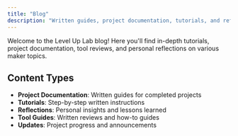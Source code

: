 ```yaml
---
title: "Blog"
description: "Written guides, project documentation, tutorials, and reflections on my maker journey"
---
```


Welcome to the Level Up Lab blog! Here you'll find in-depth tutorials, project documentation, tool reviews, and personal reflections on various maker topics.

## Content Types

- **Project Documentation**: Written guides for completed projects
- **Tutorials**: Step-by-step written instructions
- **Reflections**: Personal insights and lessons learned
- **Tool Guides**: Written reviews and how-to guides
- **Updates**: Project progress and announcements
